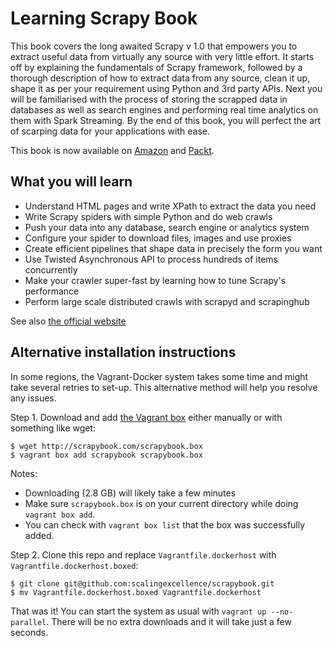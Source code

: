 Learning Scrapy Book
==========

This book covers the long awaited Scrapy v 1.0 that empowers you to extract useful data from virtually any source with very little effort. It starts off by explaining the fundamentals of Scrapy framework, followed by a thorough description of how to extract data from any source, clean it up, shape it as per your requirement using Python and 3rd party APIs. Next you will be familiarised with the process of storing the scrapped data in databases as well as search engines and performing real time analytics on them with Spark Streaming. By the end of this book, you will perfect the art of scarping data for your applications with ease.

This book is now available on [Amazon](http://amzn.to/1PeQ5O0) and [Packt](https://www.packtpub.com/big-data-and-business-intelligence/learning-scrapy).

## What you will learn

- Understand HTML pages and write XPath to extract the data you need
- Write Scrapy spiders with simple Python and do web crawls
- Push your data into any database, search engine or analytics system
- Configure your spider to download files, images and use proxies
- Create efficient pipelines that shape data in precisely the form you want
- Use Twisted Asynchronous API to process hundreds of items concurrently
- Make your crawler super-fast by learning how to tune Scrapy's performance
- Perform large scale distributed crawls with scrapyd and scrapinghub

See also [the official website](http://scrapybook.com)

## Alternative installation instructions

In some regions, the Vagrant-Docker system takes some time and might take several retries to set-up. This alternative method will help you resolve any issues.

Step 1. Download and add [the Vagrant box](http://scrapybook.com/scrapybook.box) either manually or with something like wget:

```
$ wget http://scrapybook.com/scrapybook.box
$ vagrant box add scrapybook scrapybook.box
```

Notes:
* Downloading (2.8 GB) will likely take a few minutes
* Make sure `scrapybook.box` is on your current directory while doing `vagrant box add`.
* You can check with `vagrant box list` that the box was successfully added.

Step 2. Clone this repo and replace `Vagrantfile.dockerhost` with `Vagrantfile.dockerhost.boxed`:

```
$ git clone git@github.com:scalingexcellence/scrapybook.git
$ mv Vagrantfile.dockerhost.boxed Vagrantfile.dockerhost
```

That was it! You can start the system as usual with `vagrant up --no-parallel`. There will be no extra downloads and it will take just a few seconds.

